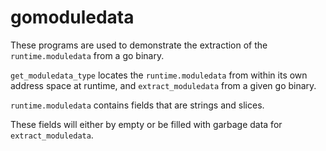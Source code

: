 # gomoduledata

These programs are used to demonstrate the extraction of the `runtime.moduledata` from a go binary.

`get_moduledata_type` locates the `runtime.moduledata` from within its own address space at runtime, and `extract_moduledata` from a given go binary.

`runtime.moduledata` contains fields that are strings and slices. 

These fields will either by empty or be filled with garbage data for `extract_moduledata`.
